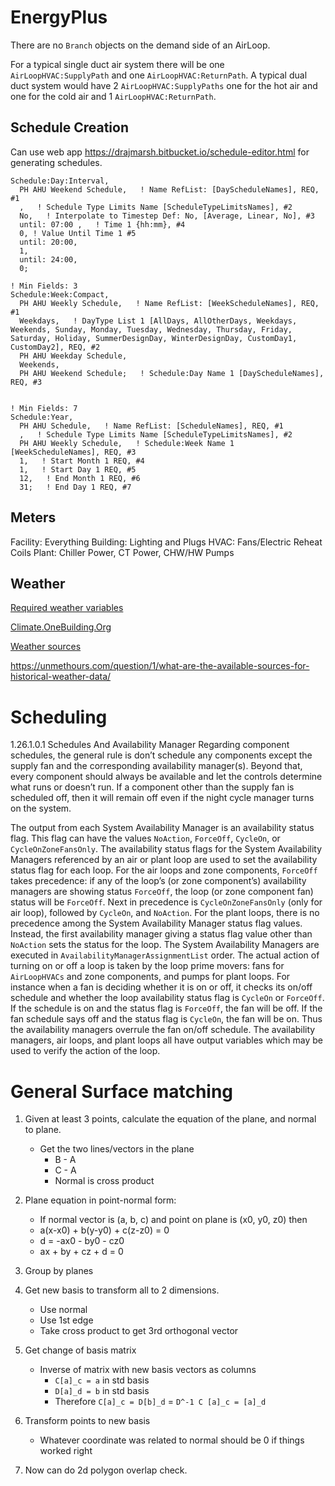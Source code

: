 # EnergyPlus

There are no `Branch` objects on the demand side of an AirLoop.

For a typical single duct air system there will be one
`AirLoopHVAC:SupplyPath` and one `AirLoopHVAC:ReturnPath`. A typical dual
duct system would have 2 `AirLoopHVAC:SupplyPaths` one for the hot air and
one for the cold air and 1 `AirLoopHVAC:ReturnPath`.


## Schedule Creation

Can use web app <https://drajmarsh.bitbucket.io/schedule-editor.html> for generating schedules.


```
Schedule:Day:Interval,
  PH AHU Weekend Schedule,   ! Name RefList: [DayScheduleNames], REQ, #1
  ,   ! Schedule Type Limits Name [ScheduleTypeLimitsNames], #2
  No,   ! Interpolate to Timestep Def: No, [Average, Linear, No], #3
  until: 07:00 ,   ! Time 1 {hh:mm}, #4
  0, ! Value Until Time 1 #5
  until: 20:00,
  1,
  until: 24:00,
  0;

! Min Fields: 3
Schedule:Week:Compact,
  PH AHU Weekly Schedule,   ! Name RefList: [WeekScheduleNames], REQ, #1
  Weekdays,   ! DayType List 1 [AllDays, AllOtherDays, Weekdays, Weekends, Sunday, Monday, Tuesday, Wednesday, Thursday, Friday, Saturday, Holiday, SummerDesignDay, WinterDesignDay, CustomDay1, CustomDay2], REQ, #2
  PH AHU Weekday Schedule,
  Weekends,
  PH AHU Weekend Schedule;   ! Schedule:Day Name 1 [DayScheduleNames], REQ, #3


! Min Fields: 7
Schedule:Year,
  PH AHU Schedule,   ! Name RefList: [ScheduleNames], REQ, #1
  ,   ! Schedule Type Limits Name [ScheduleTypeLimitsNames], #2
  PH AHU Weekly Schedule,   ! Schedule:Week Name 1 [WeekScheduleNames], REQ, #3
  1,   ! Start Month 1 REQ, #4
  1,   ! Start Day 1 REQ, #5
  12,   ! End Month 1 REQ, #6
  31;   ! End Day 1 REQ, #7
```


## Meters

Facility: Everything
Building: Lighting and Plugs
HVAC: Fans/Electric Reheat Coils
Plant: Chiller Power, CT Power, CHW/HW Pumps


## Weather

[Required weather variables](https://unmethours.com/question/32238/documentation-on-required-epw-variables-to-run-energyplus/)

[Climate.OneBuilding.Org](https://climate.onebuilding.org/)

[Weather sources](https://unmethours.com/question/21291/what-sources-are-available-for-typical-weather-data-beyond-energyplusnet/)

<https://unmethours.com/question/1/what-are-the-available-sources-for-historical-weather-data/>


# Scheduling

1.26.1.0.1 Schedules And Availability Manager Regarding component schedules,
the general rule is don’t schedule any components except the supply fan and the corresponding availability manager(s).
Beyond that, every component should always be available and let the controls determine what runs or doesn’t run.
If a component other than the supply fan is scheduled off, then it will remain off even if the night cycle manager turns on the system.

The output from each System Availability Manager is an availability status flag.
This flag can have the values `NoAction`, `ForceOff`, `CycleOn`, or `CycleOnZoneFansOnly`.
The availability status flags for the System Availability Managers referenced by an air or plant loop are used to set the availability status flag for each loop.
For the air loops and zone components, `ForceOff` takes precedence: if any of the loop’s (or zone component’s) availability managers are showing status `ForceOff`,
the loop (or zone component fan) status will be `ForceOff`.
Next in precedence is `CycleOnZoneFansOnly` (only for air loop), followed by `CycleOn`, and `NoAction`.
For the plant loops, there is no precedence among the System Availability Manager status flag values.
Instead, the first availability manager giving a status flag value other than `NoAction` sets the status for the loop.
The System Availability Managers are executed in `AvailabilityManagerAssignmentList` order.
The actual action of turning on or off a loop is taken by the loop prime movers: fans for `AirLoopHVACs` and zone components, and pumps for plant loops.
For instance when a fan is deciding whether it is on or off, it checks its on/off schedule and whether the loop availability status flag is `CycleOn` or `ForceOff`.
If the schedule is on and the status flag is `ForceOff`, the fan will be off.
If the fan schedule says off and the status flag is `CycleOn`, the fan will be on.
Thus the availability managers overrule the fan on/off schedule.
The availability managers, air loops, and plant loops all have output variables which may be used to verify the action of the loop.


# General Surface matching


1. Given at least 3 points, calculate the equation of the plane, and normal to plane.
    - Get the two lines/vectors in the plane
        - B - A
        - C - A
        - Normal is cross product
2. Plane equation in point-normal form:
    - If normal vector is (a, b, c) and point on plane is (x0, y0, z0) then
    - a(x-x0) + b(y-y0) + c(z-z0) = 0
    - d = -ax0 - by0 - cz0
    - ax + by + cz + d = 0
3. Group by planes

4. Get new basis to transform all to 2 dimensions.
    - Use normal
    - Use 1st edge
    - Take cross product to get 3rd orthogonal vector

5. Get change of basis matrix
    - Inverse of matrix with new basis vectors as columns
        - `C[a]_c = a` in std basis
        - `D[a]_d = b` in std basis
        - Therefore `C[a]_c = D[b]_d` = `D^-1 C [a]_c = [a]_d`

5. Transform points to new basis
    - Whatever coordinate was related to normal should be 0 if things worked right

6. Now can do 2d polygon overlap check.
